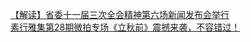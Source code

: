   
[【解读】省委十一届三次全会精神第六场新闻发布会举行](http://www.dianyue.me/archives/659/dim4jn68r40agxzq/)  
[素行雅集第28期微拍专场《立秋前》震撼来袭，不容错过！](http://www.dianyue.me/archives/694/9xqivzojtdjvjasc/)